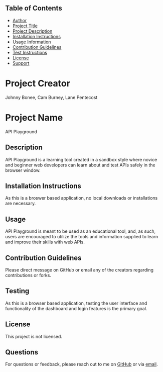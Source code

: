 
  ## Table of Contents
  * [Author](#authorName)
  * [Project Title](#projectName)
  * [Project Description](#projectDescription)
  * [Installation Instructions](#projectInstallation)
  * [Usage Information](#projectUsage)
  * [Contribution Guidelines](#projectContribution)
  * [Test Instructions](#projectTesting)
  * [License](#projectLicense)
  * [Support](#projectEmail)

  # Project Creator
  Johnny Bonee, Cam Burney, Lane Pentecost

  # Project Name
  API Playground

  ## Description
  API Playground is a learning tool created in a sandbox style where novice and beginner web developers can learn about and test APIs safely in the browser window.

  ## Installation Instructions
  As this is a broswer based application, no local downloads or installations are necessary.

  ## Usage
  API Playground is meant to be used as an educational tool, and, as such, users are encouraged to utilize the tools and information supplied to learn and improve their skills with web APIs.

  ## Contribution Guidelines
  Please direct message on GitHub or email any of the creators regarding contributions or forks.

  ## Testing
  As this is a browser based application, testing the user interface and functionality of the dashboard and login features is the primary goal.

  ## License
  This project is not licensed.

  ## Questions
  For questions or feedback, please reach out to me on <a href="https://github.com/JohnnyB90, CJB14, Project-Faust">GitHub</a> or via <a href="mailto:undefined">email</a>.
    
